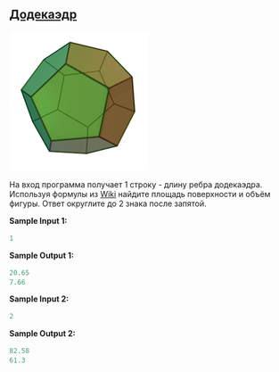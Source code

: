 ## [Додекаэдр](https://ru.wikipedia.org/wiki/%D0%94%D0%BE%D0%B4%D0%B5%D0%BA%D0%B0%D1%8D%D0%B4%D1%80)

![alt tag](https://github.com/Xelerezex/learning-space/blob/learning-space/stepik-courses/stepik-practice-python-math/1-week-1-basis/2.2-math-operation/step-11/Source/3.gif)


На вход программа получает 1 строку - длину ребра додекаэдра.
Используя формулы из [Wiki](https://ru.wikipedia.org/wiki/%D0%94%D0%BE%D0%B4%D0%B5%D0%BA%D0%B0%D1%8D%D0%B4%D1%80#.D0.9E.D1.81.D0.BD.D0.BE.D0.B2.D0.BD.D1.8B.D0.B5_.D1.84.D0.BE.D1.80.D0.BC.D1.83.D0.BB.D1.8B) найдите площадь поверхности и объём фигуры.
Ответ округлите до 2 знака после запятой.

**Sample Input 1:**

```python
1
```
**Sample Output 1:**

```python
20.65
7.66
```
**Sample Input 2:**

```python
2
```
**Sample Output 2:**

```python
82.58
61.3
```
